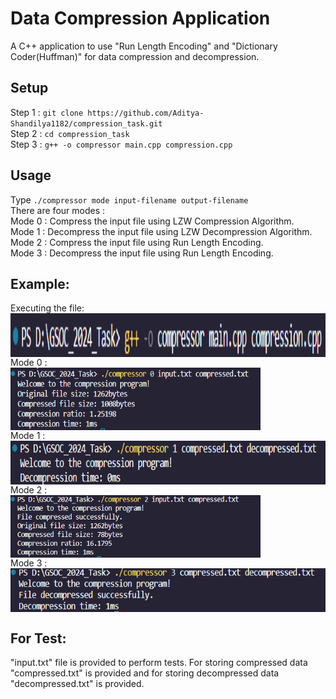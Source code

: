 # Data Compression Application
A C++ application to use "Run Length Encoding" and "Dictionary Coder(Huffman)" for data compression and decompression.<br>
## Setup
Step 1 : ```git clone https://github.com/Aditya-Shandilya1182/compression_task.git```<br>
Step 2 : ```cd compression_task```<br>
Step 3 : ```g++ -o compressor main.cpp compression.cpp```<br>
## Usage
Type ```./compressor mode input-filename output-filename``` <br>
There are four modes : <br>
Mode 0 : Compress the input file using LZW Compression Algorithm.<br>
Mode 1 : Decompress the input file using LZW Decompression Algorithm.<br>
Mode 2 : Compress the input file using Run Length Encoding.<br>
Mode 3 : Decompress the input file using Run Length Encoding.<br>
## Example:
Executing the file:<br>
<a  target="blank"><img align="center" src="\images\firstExecution.png" width="800" height="70" /></a><br>
Mode 0 : <br>
<a  target="blank"><img align="center" src="\images\mode0.png" width="400" height="100" /></a><br>
Mode 1 : <br>
<a  target="blank"><img align="center" src="\images\mode1.png" width="600" height="70" /></a><br>
Mode 2 :<br>
<a  target="blank"><img align="center" src="\images\mode2.png" width="400" height="100" /></a><br>
Mode 3 : <br>
<a  target="blank"><img align="center" src="\images\mode3.png" width="600" height="70" /></a><br>

## For Test:
"input.txt" file is provided to perform tests. For storing compressed data "compressed.txt" is provided and for storing decompressed data "decompressed.txt" is provided.
